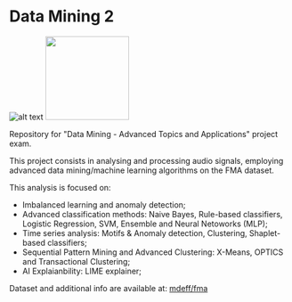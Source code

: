 # Data Mining 2

![alt text](https://developer.spotify.com/assets/echonest-spotify.png)  <img width=150px src="https://www.plan4res.eu/wp-content/uploads/2018/02/University-of-Pisa-Italy.png" />

Repository for "Data Mining - Advanced Topics and Applications" project exam.

This project consists in analysing and processing audio signals, employing advanced data mining/machine learning algorithms on the FMA dataset. 

This analysis is focused on:
- Imbalanced learning and anomaly detection;
- Advanced classification methods: Naive Bayes, Rule-based classifiers, Logistic Regression, SVM, Ensemble and Neural Netoworks (MLP);
- Time series analysis: Motifs & Anomaly detection, Clustering, Shaplet-based classifiers;
- Sequential Pattern Mining and Advanced Clustering: X-Means, OPTICS and Transactional Clustering;
- AI Explaianbility: LIME explainer;

Dataset and additional info are available at: [mdeff/fma](https://github.com/mdeff/fma)

